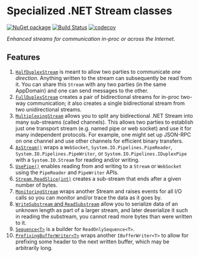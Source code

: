Specialized .NET Stream classes
=========================

[![NuGet package](https://img.shields.io/nuget/v/Nerdbank.Streams.svg)](https://nuget.org/packages/Nerdbank.Streams)
[![Build Status](https://dev.azure.com/andrewarnott/OSS/_apis/build/status/Nerdbank.Streams)](https://dev.azure.com/andrewarnott/OSS/_build/latest?definitionId=14)
[![codecov](https://codecov.io/gh/AArnott/Nerdbank.Streams/branch/master/graph/badge.svg)](https://codecov.io/gh/AArnott/Nerdbank.Streams)

*Enhanced streams for communication in-proc or across the Internet.*

## Features

1. [`HalfDuplexStream`](doc/HalfDuplexStream.md) is meant to allow two parties to communicate *one direction*.
   Anything written to the stream can subsequently be read from it. You can share this `Stream`
   with any two parties (in the same AppDomain) and one can send messages to the other.
1. [`FullDuplexStream`](doc/FullDuplexStream.md) creates a pair of bidirectional streams for
   in-proc two-way communication; it also creates a single bidirectional stream from two
   unidirectional streams.
1. [`MultiplexingStream`](doc/MultiplexingStream.md) allows you to split any bidirectional
   .NET Stream into many sub-streams (called channels). This allows two parties to establish
   just one transport stream (e.g. named pipe or web socket) and use it for many independent
   protocols. For example, one might set up JSON-RPC on one channel and use other channels for
   efficient binary transfers.
1. [`AsStream()`](doc/AsStream.md) wraps a `WebSocket`, `System.IO.Pipelines.PipeReader`,
   `System.IO.Pipelines.PipeWriter`, or `System.IO.Pipelines.IDuplexPipe` with a
   `System.IO.Stream` for reading and/or writing.
1. [`UsePipe()`](doc/UsePipe.md) enables reading from
   and writing to a `Stream` or `WebSocket` using the `PipeReader` and `PipeWriter` APIs.
1. [`Stream.ReadSlice(int)`](doc/ReadSlice.md) creates a sub-stream that ends after
   a given number of bytes.
1. [`MonitoringStream`](doc/MonitoringStream.md) wraps another Stream and raises events for
   all I/O calls so you can monitor and/or trace the data as it goes by.
1. [`WriteSubstream` and `ReadSubstream`](doc/Substream.md) allow you to serialize data of
   an unknown length as part of a larger stream, and later deserialize it such in reading the
   substream, you cannot read more bytes than were written to it.
1. [`Sequence<T>`](doc/Sequence.md) is a builder for `ReadOnlySequence<T>`.
1. [`PrefixingBufferWriter<T>`](doc/PrefixingBufferWriter.md) wraps another `IBufferWriter<T>`
   to allow for prefixing some header to the next written buffer, which may be arbitrarily long.
